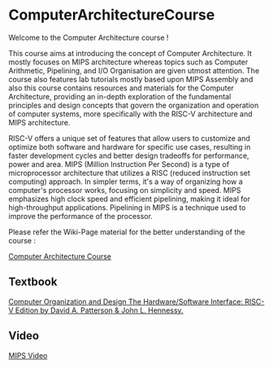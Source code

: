 # ComputerArchitectureCourse

Welcome to the Computer Architecture course !


This course aims at introducing the concept of Computer Architecture. It mostly focuses on MIPS architecture whereas topics such as Computer Arithmetic, Pipelining,  and I/O Organisation are given utmost attention. The course also features lab tutorials mostly based upon MIPS Assembly and also this course contains resources and materials for the Computer Architecture, providing an in-depth exploration of the fundamental principles and design concepts that govern the organization and operation of computer systems, more specifically with the RISC-V architecture and MIPS architecture.

RISC-V offers a unique set of features that allow users to customize and optimize both software and hardware for specific use cases, resulting in faster development cycles and better design tradeoffs for performance, power and area.
MIPS (Million Instruction Per Second)  is a type of microprocessor architecture that utilizes a  RISC (reduced instruction set computing) approach. In simpler terms, it's a way of organizing how a computer's processor works, focusing on simplicity and speed. MIPS emphasizes high clock speed and efficient pipelining, making it ideal for high-throughput applications. Pipelining in MIPS is a technique used to improve the performance of the processor.

Please refer the Wiki-Page material for the better understanding of the course :


[Computer Architecture Course](https://github.com/muneeb-mbytes/computerArchitectureCourse/wiki)

## Textbook
[Computer Organization and Design The Hardware/Software Interface: RISC-V Edition by  David A. Patterson & John L. Hennessy.](https://www.google.co.in/books/edition/Computer_Organization_and_Design_RISC_V/H7wxDQAAQBAJ?hl=en&gbpv=0)

## Video
[MIPS Video](https://www.youtube.com/watch?v=4TzMyXmzL8M&list=PL59E5B57A04EAE09C)
